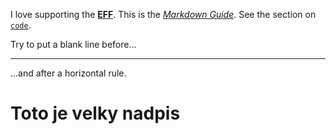 I love supporting the **[EFF](https://eff.org)**.
This is the *[Markdown Guide](https://www.markdownguide.org)*.
See the section on [`code`](#code).

Try to put a blank line before...

---

...and after a horizontal rule.

# Toto je velky nadpis